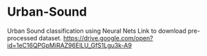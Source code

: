 # Urban-Sound
Urban Sound classification using Neural Nets
Link to download pre-processed dataset.
https://drive.google.com/open?id=1eC16QPGpMiRAZ96ElLU_GfS1Lgu3k-A9
